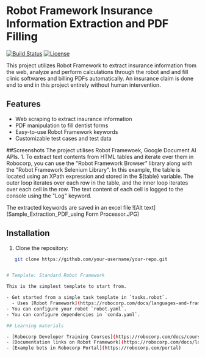 # Robot Framework Insurance Information Extraction and PDF Filling

[![Build Status](https://img.shields.io/travis/your-username/your-repo.svg)](https://travis-ci.org/your-username/your-repo)
[![License](https://img.shields.io/badge/license-MIT-blue.svg)](https://opensource.org/licenses/MIT)

This project utilizes Robot Framework to extract insurance information from the web, analyze and perform calculations through the robot and and fill clinic softwares and billing PDFs automatically.
An insurance claim is done end to end in this project entirely without human intervention.

## Features

- Web scraping to extract insurance information
- PDF manipulation to fill dentist forms
- Easy-to-use Robot Framework keywords
- Customizable test cases and test data

##Screenshots
The project utilises Robot Framewoek, Google Document AI APIs. 
1.
To extract text contents from HTML tables and iterate over them in Robocorp, you can use the "Robot Framework Browser" library along with the "Robot Framework Selenium Library".
In this example, the table is located using an XPath expression and stored in the ${table} variable. The outer loop iterates over each row in the table, and the inner loop iterates over each cell in the row. The text content of each cell is logged to the console using the "Log" keyword.

The extracted keywords are saved in an excel file
![Alt text](Sample_Extraction_PDF_using Form Processor.JPG)

## Installation

1. Clone the repository:

```bash
   git clone https://github.com/your-username/your-repo.git


# Template: Standard Robot Framework

This is the simplest template to start from.

- Get started from a simple task template in `tasks.robot`.
  - Uses [Robot Framework](https://robocorp.com/docs/languages-and-frameworks/robot-framework/basics) syntax.
- You can configure your robot `robot.yaml`.
- You can configure dependencies in `conda.yaml`.

## Learning materials

- [Robocorp Developer Training Courses](https://robocorp.com/docs/courses)
- [Documentation links on Robot Framework](https://robocorp.com/docs/languages-and-frameworks/robot-framework)
- [Example bots in Robocorp Portal](https://robocorp.com/portal)
